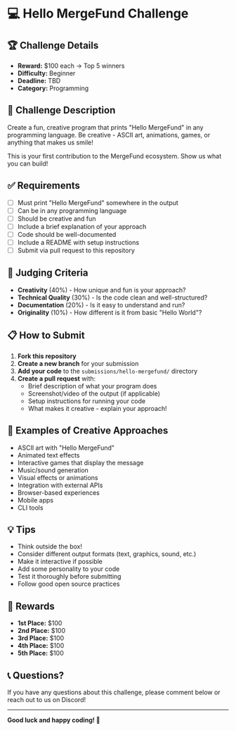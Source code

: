 # 💻 Hello MergeFund Challenge

## 🏆 Challenge Details
- **Reward:** $100 each → Top 5 winners
- **Difficulty:** Beginner
- **Deadline:** TBD
- **Category:** Programming

## 📝 Challenge Description

Create a fun, creative program that prints "Hello MergeFund" in any programming language. Be creative - ASCII art, animations, games, or anything that makes us smile!

This is your first contribution to the MergeFund ecosystem. Show us what you can build!

## ✅ Requirements

- [ ] Must print "Hello MergeFund" somewhere in the output
- [ ] Can be in any programming language
- [ ] Should be creative and fun
- [ ] Include a brief explanation of your approach
- [ ] Code should be well-documented
- [ ] Include a README with setup instructions
- [ ] Submit via pull request to this repository

## 🎯 Judging Criteria

- **Creativity** (40%) - How unique and fun is your approach?
- **Technical Quality** (30%) - Is the code clean and well-structured?
- **Documentation** (20%) - Is it easy to understand and run?
- **Originality** (10%) - How different is it from basic "Hello World"?

## 📋 How to Submit

1. **Fork this repository**
2. **Create a new branch** for your submission
3. **Add your code** to the `submissions/hello-mergefund/` directory
4. **Create a pull request** with:
   - Brief description of what your program does
   - Screenshot/video of the output (if applicable)
   - Setup instructions for running your code
   - What makes it creative - explain your approach!

## 🚀 Examples of Creative Approaches

- ASCII art with "Hello MergeFund"
- Animated text effects
- Interactive games that display the message
- Music/sound generation
- Visual effects or animations
- Integration with external APIs
- Browser-based experiences
- Mobile apps
- CLI tools

## 💡 Tips

- Think outside the box!
- Consider different output formats (text, graphics, sound, etc.)
- Make it interactive if possible
- Add some personality to your code
- Test it thoroughly before submitting
- Follow good open source practices

## 🏅 Rewards

- **1st Place:** $100
- **2nd Place:** $100  
- **3rd Place:** $100
- **4th Place:** $100
- **5th Place:** $100

## 📞 Questions?

If you have any questions about this challenge, please comment below or reach out to us on Discord!

---

**Good luck and happy coding! 🚀** 